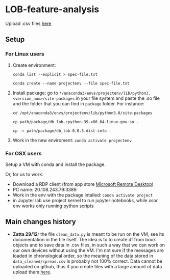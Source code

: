 # LOB-feature-analysis
Upload .csv files [here](https://drive.google.com/drive/folders/1LP0KT5O1YQT1Vf3692nPeoT5SCsrJtUk?usp=sharing)

##  Setup 
### For Linux users
1. Create environment:

    `conda list --explicit > spec-file.txt`
    
    `conda create --name projectenv --file spec-file.txt`

2. Install package: go to `*/anaconda3/envs/projectenv/lib/python3.<version_num>/site-packages` in your file system and paste the .so file and the folder that you can find in `package` folder. 
    For instance:
    
    `cd /opt/anaconda3/envs/projectenv/lib/python3.8/site-packages`
    
    `cp path/package/db_lob.cpython-39-x86_64-linux-gnu.so .`
    
    `cp -r path/package/db_lob-0.0.5.dist-info .`
    
3. Work in the new enviroment:
    `conda activate projectenv`

### For OSX users
Setup a VM with conda and install the package.

Or, for us to work:

* Download a RDP client (from app store [Microsoft Remote Desktop](https://apps.apple.com/it/app/microsoft-remote-desktop/id1295203466?mt=12))
* PC name: 20.108.243.79:3389
* Work in the env with the package intalled: `conda activate project`
* in Jupyter lab use project kernel to run jupyter notebooks, while xsor env works only running python scripts

## Main changes history
* **Zatta 29/12:** the file `clean_data.py` is meant to be run on the VM, see its documentation in the file itself. The idea is to to create df from book objects and to save data in .csv files, in such a way that we can work on our own devices without using the VM. I'm not sure if the messages are loaded in chronological order, so the meaning of the data stored in  `data_cleaned/spread.csv` is probably not 100% correct. Data cannot be uploaded on github, thus if you create files with a large amount of data upload them [here](https://drive.google.com/drive/folders/1LP0KT5O1YQT1Vf3692nPeoT5SCsrJtUk?usp=sharing). 
